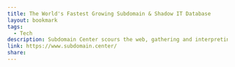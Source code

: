 ```yaml
---
title: The World's Fastest Growing Subdomain & Shadow IT Database
layout: bookmark
tags:
  - Tech
description: Subdomain Center scours the web, gathering and interpreting data from from all over the Internet. Consequently, it has evolved into The World's Fastest Growing Subdomain & Shadow IT Intelligence Database and is freely accessible to all.
link: https://www.subdomain.center/
share:
---
```


